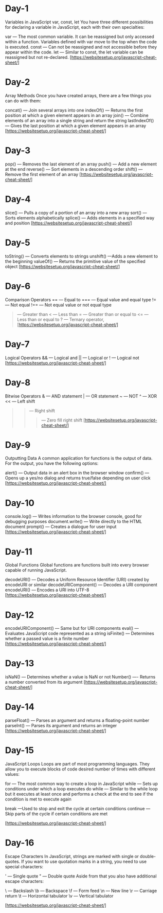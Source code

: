 # Day-1
Variables in JavaScript
var, const, let
You have three different possibilities for declaring a variable in JavaScript, each with their own specialties:

var — The most common variable. It can be reassigned but only accessed within a function. Variables defined with var move to the top when the code is executed.
const — Can not be reassigned and not accessible before they appear within the code.
let — Similar to const, the let variable can be reassigned but not re-declared.
[https://websitesetup.org/javascript-cheat-sheet/]

# Day-2
Array Methods
Once you have created arrays, there are a few things you can do with them:

concat() — Join several arrays into one
indexOf() — Returns the first position at which a given element appears in an array
join() — Combine elements of an array into a single string and return the string
lastIndexOf() — Gives the last position at which a given element appears in 
an array
[https://websitesetup.org/javascript-cheat-sheet/]

# Day-3
pop() — Removes the last element of an array
push() — Add a new element at the end
reverse() — Sort elements in a descending order
shift() — Remove the first element of an array
[https://websitesetup.org/javascript-cheat-sheet/]

# Day-4
slice() — Pulls a copy of a portion of an array into a new array
sort() — Sorts elements alphabetically
splice() — Adds elements in a specified way and position
[https://websitesetup.org/javascript-cheat-sheet/]

# Day-5
toString() — Converts elements to strings
unshift() —Adds a new element to the beginning
valueOf() — Returns the primitive value of the specified object
[https://websitesetup.org/javascript-cheat-sheet/]

# Day-6
Comparison Operators
== — Equal to
=== — Equal value and equal type
!= — Not equal
!== — Not equal value or not equal type
> — Greater than
< — Less than
>= — Greater than or equal to
<= — Less than or equal to
? — Ternary operator,
[https://websitesetup.org/javascript-cheat-sheet/]

# Day-7
Logical Operators
&& — Logical and
|| — Logical or
! — Logical not
[https://websitesetup.org/javascript-cheat-sheet/]

# Day-8
Bitwise Operators
& — AND statement
| — OR statement
~ — NOT
^ — XOR
<< — Left shift
>> — Right shift
>>> — Zero fill right shift
[https://websitesetup.org/javascript-cheat-sheet/]

# Day-9
Outputting Data
A common application for functions is the output of data. For the output, you have the following options:

alert() — Output data in an alert box in the browser window
confirm() — Opens up a yes/no dialog and returns true/false depending on user click
[https://websitesetup.org/javascript-cheat-sheet/]

# Day-10
console.log() — Writes information to the browser console, good for debugging purposes
document.write() — Write directly to the HTML document
prompt() — Creates a dialogue for user input
[https://websitesetup.org/javascript-cheat-sheet/]

# Day-11
Global Functions
Global functions are functions built into every browser capable of running JavaScript.

decodeURI() — Decodes a Uniform Resource Identifier (URI) created by encodeURI or similar
decodeURIComponent() — Decodes a URI component
encodeURI() — Encodes a URI into UTF-8
[https://websitesetup.org/javascript-cheat-sheet/]

# Day-12
encodeURIComponent() — Same but for URI components
eval() — Evaluates JavaScript code represented as a string
isFinite() — Determines whether a passed value is a finite number
[https://websitesetup.org/javascript-cheat-sheet/]

# Day-13
isNaN() — Determines whether a value is NaN or not
Number() —- Returns a number converted from its argument
[https://websitesetup.org/javascript-cheat-sheet/]

# Day-14
parseFloat() — Parses an argument and returns a floating-point number
parseInt() — Parses its argument and returns an integer
[https://websitesetup.org/javascript-cheat-sheet/]

# Day-15
JavaScript Loops
Loops are part of most programming languages. They allow you to execute blocks of code desired number of times with different values:

for — The most common way to create a loop in JavaScript
while — Sets up conditions under which a loop executes
do while — Similar to the while loop but it executes at least once and performs a check at the end to see if the condition is met to execute again

break —Used to stop and exit the cycle at certain conditions
continue — Skip parts of the cycle if certain conditions are met

[https://websitesetup.org/javascript-cheat-sheet/]

# Day-16

Escape Characters
In JavaScript, strings are marked with single or double-quotes. If you want to use quotation marks in a string, you need to use special characters:

\' — Single quote
\" — Double quote
Aside from that you also have additional escape characters:

\\ — Backslash
\b — Backspace
\f — Form feed
\n — New line
\r — Carriage return
\t — Horizontal tabulator
\v — Vertical tabulator

[https://websitesetup.org/javascript-cheat-sheet/]